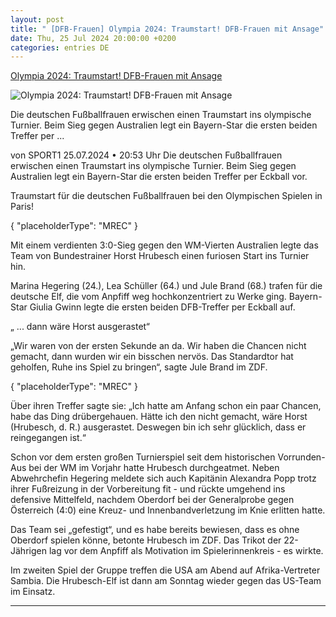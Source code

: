 ```yaml
---
layout: post
title: " [DFB-Frauen] Olympia 2024: Traumstart! DFB-Frauen mit Ansage"
date: Thu, 25 Jul 2024 20:00:00 +0200
categories: entries DE
---
```

[Olympia 2024: Traumstart! DFB-Frauen mit Ansage](https://www.sport1.de/news/olympia/2024/07/olympia-2024-traumstart-dfb-frauen-mit-ansage)

![Olympia 2024: Traumstart! DFB-Frauen mit Ansage](https://reshape.sport1.de/c/t/92b8b861-0405-4889-9390-026b4634dd19/1200x630)

Die deutschen Fußballfrauen erwischen einen Traumstart ins olympische Turnier. Beim Sieg gegen Australien legt ein Bayern-Star die ersten beiden Treffer per ...

von SPORT1 25.07.2024 • 20:53 Uhr Die deutschen Fußballfrauen erwischen einen Traumstart ins olympische Turnier. Beim Sieg gegen Australien legt ein Bayern-Star die ersten beiden Treffer per Eckball vor.

Traumstart für die deutschen Fußballfrauen bei den Olympischen Spielen in Paris!

{ "placeholderType": "MREC" }

Mit einem verdienten 3:0-Sieg gegen den WM-Vierten Australien legte das Team von Bundestrainer Horst Hrubesch einen furiosen Start ins Turnier hin.

Marina Hegering (24.), Lea Schüller (64.) und Jule Brand (68.) trafen für die deutsche Elf, die vom Anpfiff weg hochkonzentriert zu Werke ging. Bayern-Star Giulia Gwinn legte die ersten beiden DFB-Treffer per Eckball auf.

„ ... dann wäre Horst ausgerastet“

„Wir waren von der ersten Sekunde an da. Wir haben die Chancen nicht gemacht, dann wurden wir ein bisschen nervös. Das Standardtor hat geholfen, Ruhe ins Spiel zu bringen“, sagte Jule Brand im ZDF.

{ "placeholderType": "MREC" }

Über ihren Treffer sagte sie: „Ich hatte am Anfang schon ein paar Chancen, habe das Ding drübergehauen. Hätte ich den nicht gemacht, wäre Horst (Hrubesch, d. R.) ausgerastet. Deswegen bin ich sehr glücklich, dass er reingegangen ist.“

Schon vor dem ersten großen Turnierspiel seit dem historischen Vorrunden-Aus bei der WM im Vorjahr hatte Hrubesch durchgeatmet. Neben Abwehrchefin Hegering meldete sich auch Kapitänin Alexandra Popp trotz ihrer Fußreizung in der Vorbereitung fit - und rückte umgehend ins defensive Mittelfeld, nachdem Oberdorf bei der Generalprobe gegen Österreich (4:0) eine Kreuz- und Innenbandverletzung im Knie erlitten hatte.

Das Team sei „gefestigt“, und es habe bereits bewiesen, dass es ohne Oberdorf spielen könne, betonte Hrubesch im ZDF. Das Trikot der 22-Jährigen lag vor dem Anpfiff als Motivation im Spielerinnenkreis - es wirkte.

Im zweiten Spiel der Gruppe treffen die USA am Abend auf Afrika-Vertreter Sambia. Die Hrubesch-Elf ist dann am Sonntag wieder gegen das US-Team im Einsatz.

---

